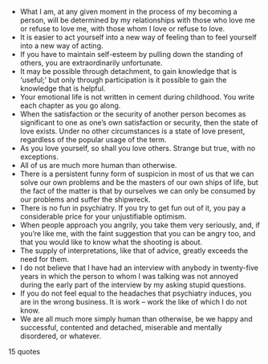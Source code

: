  - What I am, at any given moment in the process of my becoming a person, will be determined by my relationships with those who love me or refuse to love me, with those whom I love or refuse to love.
 - It is easier to act yourself into a new way of feeling than to feel yourself into a new way of acting.
 - If you have to maintain self-esteem by pulling down the standing of others, you are extraordinarily unfortunate.
 - It may be possible through detachment, to gain knowledge that is ‘useful;’ but only through participation is it possible to gain the knowledge that is helpful.
 - Your emotional life is not written in cement during childhood. You write each chapter as you go along.
 - When the satisfaction or the security of another person becomes as significant to one as one’s own satisfaction or security, then the state of love exists. Under no other circumstances is a state of love present, regardless of the popular usage of the term.
 - As you love yourself, so shall you love others. Strange but true, with no exceptions.
 - All of us are much more human than otherwise.
 - There is a persistent funny form of suspicion in most of us that we can solve our own problems and be the masters of our own ships of life, but the fact of the matter is that by ourselves we can only be consumed by our problems and suffer the shipwreck.
 - There is no fun in psychiatry. If you try to get fun out of it, you pay a considerable price for your unjustifiable optimism.
 - When people approach you angrily, you take them very seriously, and, if you’re like me, with the faint suggestion that you can be angry too, and that you would like to know what the shooting is about.
 - The supply of interpretations, like that of advice, greatly exceeds the need for them.
 - I do not believe that I have had an interview with anybody in twenty-five years in which the person to whom I was talking was not annoyed during the early part of the interview by my asking stupid questions.
 - If you do not feel equal to the headaches that psychiatry induces, you are in the wrong business. It is work – work the like of which I do not know.
 - We are all much more simply human than otherwise, be we happy and successful, contented and detached, miserable and mentally disordered, or whatever.

15 quotes